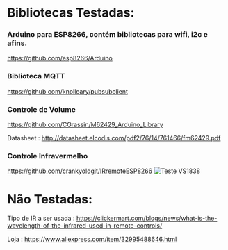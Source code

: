 # Bibliotecas Testadas:

### Arduino para ESP8266, contém bibliotecas para wifi, i2c e afins.
https://github.com/esp8266/Arduino

### Biblioteca MQTT
https://github.com/knolleary/pubsubclient

### Controle de Volume
https://github.com/CGrassin/M62429_Arduino_Library

Datasheet : http://datasheet.elcodis.com/pdf2/76/14/761466/fm62429.pdf

### Controle Infravermelho
https://github.com/crankyoldgit/IRremoteESP8266
![Teste VS1838](/Implemantacao/Teste_VS1838.png) 

# Não Testadas:


Tipo de IR a ser usada : https://clickermart.com/blogs/news/what-is-the-wavelength-of-the-infrared-used-in-remote-controls/

Loja : https://www.aliexpress.com/item/32995488646.html
